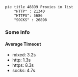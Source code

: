 
```mermaid
pie title 48899 Proxies in list
    "HTTP" : 21340
    "HTTPS": 5686
    "SOCKS" : 26898
```

### Some Info
#### Average Timeout

- mixed: 3.2s
- http: 1.3s
- https: 8.3s
- socks: 4.7s